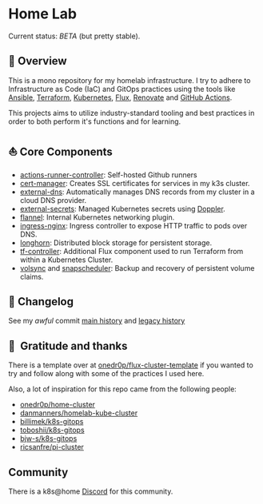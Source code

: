 # Home Lab

Current status: _BETA_ (but pretty stable).

## 📖 Overview

This is a mono repository for my homelab infrastructure. I try to adhere to Infrastructure as Code (IaC) and GitOps practices using the tools like [Ansible](https://www.ansible.com/), [Terraform](https://www.terraform.io/), [Kubernetes](https://kubernetes.io/), [Flux](https://github.com/fluxcd/flux2), [Renovate](https://github.com/renovatebot/renovate) and [GitHub Actions](https://github.com/features/actions).

This projects aims to utilize industry-standard tooling and best practices in order to both perform it's functions and for learning.

## ⛵ Core Components

+ [actions-runner-controller](https://github.com/actions/actions-runner-controller): Self-hosted Github runners
+ [cert-manager](https://cert-manager.io/docs/): Creates SSL certificates for services in my k3s cluster.
+ [external-dns](https://github.com/kubernetes-sigs/external-dns): Automatically manages DNS records from my cluster in a cloud DNS provider.
+ [external-secrets](https://github.com/external-secrets/external-secrets/): Managed Kubernetes secrets using [Doppler](https://www.doppler.com).
+ [flannel](https://github.com/flannel-io/flannel): Internal Kubernetes networking plugin.
+ [ingress-nginx](https://github.com/kubernetes/ingress-nginx/): Ingress controller to expose HTTP traffic to pods over DNS.
+ [longhorn](https://longhorn.io): Distributed block storage for persistent storage.
+ [tf-controller](https://github.com/weaveworks/tf-controller): Additional Flux component used to run Terraform from within a Kubernetes Cluster.
+ [volsync](https://github.com/backube/volsync) and [snapscheduler](https://github.com/backube/snapscheduler): Backup and recovery of persistent volume claims.



## 📜 Changelog

See my _awful_ commit [main history](https://github.com/oscaromeu/home-ops/commits/main) and [legacy history](https://github.com/oscaromeu/home-ops/commits/feature/legacy)

## :handshake:&nbsp; Gratitude and thanks

There is a template over at [onedr0p/flux-cluster-template](https://github.com/onedr0p/flux-cluster-template) if you wanted to try and follow along with some of the practices I used here.

Also, a lot of inspiration for this repo came from the following people:

- [onedr0p/home-cluster](https://github.com/onedr0p/home-cluster)
- [danmanners/homelab-kube-cluster](https://github.com/danmanners/homelab-kube-cluster)
- [billimek/k8s-gitops](https://github.com/billimek/k8s-gitops)
- [toboshii/k8s-gitops](https://github.com/toboshii/k8s-gitops)
- [bjw-s/k8s-gitops](https://github.com/bjw-s/k8s-gitops)
- [ricsanfre/pi-cluster](https://github.com/ricsanfre/pi-cluster)


## Community

There is a k8s@home [Discord](https://discord.gg/7PbmHRK) for this community.
